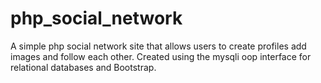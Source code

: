 # php_social_network
A simple php social network site that allows users to create profiles add images and follow each other. Created using the mysqli oop interface for relational databases and Bootstrap.
